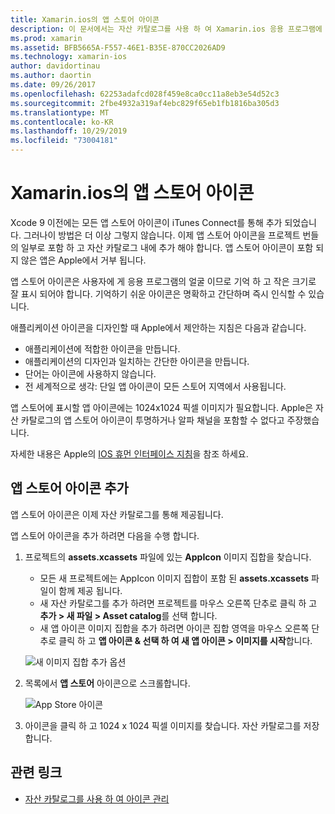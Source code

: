 ```yaml
---
title: Xamarin.ios의 앱 스토어 아이콘
description: 이 문서에서는 자산 카탈로그를 사용 하 여 Xamarin.ios 응용 프로그램에 대 한 앱 스토어 아이콘을 관리 하는 방법을 설명 합니다. 이전에는 앱 스토어 아이콘이 iTunes Connect로 관리 되었습니다.
ms.prod: xamarin
ms.assetid: BFB5665A-F557-46E1-B35E-870CC2026AD9
ms.technology: xamarin-ios
author: davidortinau
ms.author: daortin
ms.date: 09/26/2017
ms.openlocfilehash: 62253adafcd028f459e8ca0cc11a8eb3e54d52c3
ms.sourcegitcommit: 2fbe4932a319af4ebc829f65eb1fb1816ba305d3
ms.translationtype: MT
ms.contentlocale: ko-KR
ms.lasthandoff: 10/29/2019
ms.locfileid: "73004181"
---
```

# <a name="app-store-icons-in-xamarinios"></a>Xamarin.ios의 앱 스토어 아이콘

Xcode 9 이전에는 모든 앱 스토어 아이콘이 iTunes Connect를 통해 추가 되었습니다. 그러나이 방법은 더 이상 그렇지 않습니다. 이제 앱 스토어 아이콘을 프로젝트 번들의 일부로 포함 하 고 자산 카탈로그 내에 추가 해야 합니다. 앱 스토어 아이콘이 포함 되지 않은 앱은 Apple에서 거부 됩니다.

앱 스토어 아이콘은 사용자에 게 응용 프로그램의 얼굴 이므로 기억 하 고 작은 크기로 잘 표시 되어야 합니다. 기억하기 쉬운 아이콘은 명확하고 간단하며 즉시 인식할 수 있습니다.

애플리케이션 아이콘을 디자인할 때 Apple에서 제안하는 지침은 다음과 같습니다.

- 애플리케이션에 적합한 아이콘을 만듭니다.
- 애플리케이션의 디자인과 일치하는 간단한 아이콘을 만듭니다.
- 단어는 아이콘에 사용하지 않습니다.
- 전 세계적으로 생각: 단일 앱 아이콘이 모든 스토어 지역에서 사용됩니다.

앱 스토어에 표시할 앱 아이콘에는 1024x1024 픽셀 이미지가 필요합니다.  Apple은 자산 카탈로그의 앱 스토어 아이콘이 투명하거나 알파 채널을 포함할 수 없다고 주장했습니다.

자세한 내용은 Apple의 [IOS 휴먼 인터페이스 지침](https://developer.apple.com/ios/human-interface-guidelines/icons-and-images/image-size-and-resolution/)을 참조 하세요.

## <a name="adding-an-app-store-icon"></a>앱 스토어 아이콘 추가

앱 스토어 아이콘은 이제 자산 카탈로그를 통해 제공됩니다. 

앱 스토어 아이콘을 추가 하려면 다음을 수행 합니다.

1. 프로젝트의 **assets.xcassets** 파일에 있는 **AppIcon** 이미지 집합을 찾습니다. 
    - 모든 새 프로젝트에는 AppIcon 이미지 집합이 포함 된 **assets.xcassets** 파일이 함께 제공 됩니다.
    - 새 자산 카탈로그를 추가 하려면 프로젝트를 마우스 오른쪽 단추로 클릭 하 고 **추가 > 새 파일 > Asset catalog**를 선택 합니다.
    - 새 앱 아이콘 이미지 집합을 추가 하려면 아이콘 집합 영역을 마우스 오른쪽 단추로 클릭 하 고 **앱 아이콘 & 선택 하 여 새 앱 아이콘 > 이미지를 시작**합니다.

    ![새 이미지 집합 추가 옵션](app-store-icon-images/image1.png)

2. 목록에서 **앱 스토어** 아이콘으로 스크롤합니다.

    ![App Store 아이콘](app-store-icon-images/image2.png)

3. 아이콘을 클릭 하 고 1024 x 1024 픽셀 이미지를 찾습니다. 자산 카탈로그를 저장 합니다.

## <a name="related-links"></a>관련 링크

- [자산 카탈로그를 사용 하 여 아이콘 관리](~/ios/app-fundamentals/images-icons/app-icons.md#managing)
